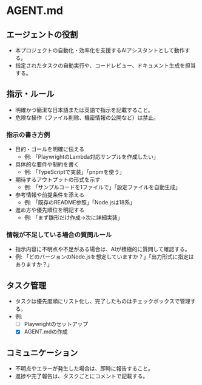 # AGENT.md

## エージェントの役割

- 本プロジェクトの自動化・効率化を支援するAIアシスタントとして動作する。
- 指定されたタスクの自動実行や、コードレビュー、ドキュメント生成を担当する。

## 指示・ルール

- 明確かつ簡潔な日本語または英語で指示を記載すること。
- 危険な操作（ファイル削除、機密情報の公開など）は禁止。

### 指示の書き方例

- 目的・ゴールを明確に伝える
  - 例: 「PlaywrightのLambda対応サンプルを作成したい」
- 具体的な要件や制約を書く
  - 例: 「TypeScriptで実装」「pnpmを使う」
- 期待するアウトプットの形式を示す
  - 例: 「サンプルコードを1ファイルで」「設定ファイルを自動生成」
- 参考情報や前提条件を添える
  - 例: 「既存のREADME参照」「Node.jsは18系」
- 進め方や優先順位を明記する
  - 例: 「まず雛形だけ作成→次に詳細実装」

### 情報が不足している場合の質問ルール

- 指示内容に不明点や不足がある場合は、AIが積極的に質問して確認する。
- 例: 「どのバージョンのNode.jsを想定していますか？」「出力形式に指定はありますか？」

## タスク管理

- タスクは優先度順にリスト化し、完了したものはチェックボックスで管理する。
- 例:
  - [ ] Playwrightのセットアップ
  - [x] AGENT.mdの作成

## コミュニケーション

- 不明点やエラーが発生した場合は、即時に報告すること。
- 進捗や完了報告は、タスクごとにコメントで記載する。
